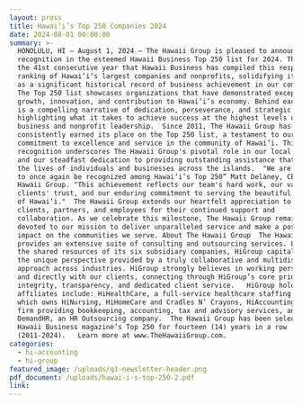 ```yaml
---
layout: press
title: Hawai‘i’s Top 250 Companies 2024
date: 2024-08-01 00:00:00
summary: >-
  HONOLULU, HI — August 1, 2024 — The Hawaii Group is pleased to announce its
  recognition in the esteemed Hawaii Business Top 250 list for 2024. This marks
  the 41st consecutive year that Hawaii Business has compiled this respected
  ranking of Hawai‘i’s largest companies and nonprofits, solidifying its place
  as a significant historical record of business achievement in our community. 
  The Top 250 list showcases organizations that have demonstrated exceptional
  growth, innovation, and contribution to Hawai‘i’s economy. Behind each ranking
  is a compelling narrative of dedication, perseverance, and strategic vision,
  highlighting what it takes to achieve success at the highest levels of
  business and nonprofit leadership.  Since 2011, The Hawaii Group has
  consistently earned its place on the Top 250 list, a testament to our ongoing
  commitment to excellence and service in the community of Hawai’i. This
  recognition underscores The Hawaii Group's pivotal role in our local economy
  and our steadfast dedication to providing outstanding assistance that enriches
  the lives of individuals and businesses across the islands.  "We are thrilled
  to once again be recognized among Hawai‘i’s Top 250” Matt Delaney, CEO of The
  Hawaii Group. "This achievement reflects our team's hard work, our valued
  clients' trust, and our enduring commitment to serving the beautiful community
  of Hawai‘i."  The Hawaii Group extends our heartfelt appreciation to our
  clients, partners, and employees for their continued support and
  collaboration. As we celebrate this milestone, The Hawaii Group remains
  devoted to our mission to deliver unparalleled service and make a positive
  impact on the communities we serve. About The Hawaii Group  The Hawaii Group
  provides an extensive suite of consulting and outsourcing services. Leveraging
  the shared resources of its six subsidiary companies, HiGroup capitalizes on
  the unique perspective provided by a truly collaborative and multidisciplinary
  approach across industries. HiGroup strongly believes in working personally
  and directly with our clients, connecting through HiGroup’s core principles of
  integrity, transparency, and dedicated client service.   HiGroup holdings and
  affiliates include: HiHealthCare, a full-service healthcare staffing resource
  which owns HiNursing, HiHomeCare and Cradles N’ Crayons, HiAccounting, a CPA
  firm providing bookkeeping, accounting, tax and advisory services, and
  DemandHR, an HR Outsourcing company.  The Hawaii Group has been selected for
  Hawaii Business magazine’s Top 250 for fourteen (14) years in a row
  (2011-2024).   Learn more at www.TheHawaiiGroup.com.
categories:
  - hi-accounting
  - hi-group
featured_image: /uploads/q1-newsletter-header.png
pdf_document: /uploads/hawai-i-s-top-250-2.pdf
link:
---
```

